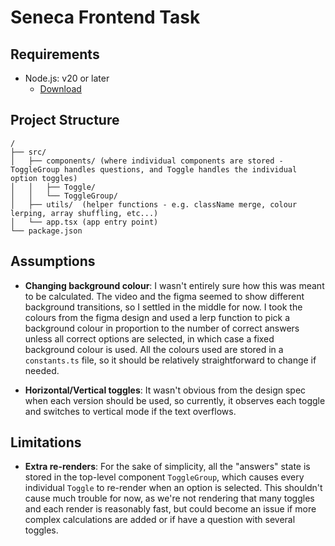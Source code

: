 # Seneca Frontend Task

## Requirements

- Node.js: v20 or later
  - [Download](https://nodejs.org/en/download/)

## Project Structure

```
/
├── src/
│   ├── components/ (where individual components are stored - ToggleGroup handles questions, and Toggle handles the individual option toggles)
│   │   ├── Toggle/
│   │   └── ToggleGroup/
│   ├── utils/  (helper functions - e.g. className merge, colour lerping, array shuffling, etc...)
│   └── app.tsx (app entry point)
└── package.json
```

## Assumptions

- **Changing background colour**: I wasn't entirely sure how this was meant to be calculated. The video and the figma seemed to show different
background transitions, so I settled in the middle for now. I took the colours from the figma design and used a lerp function to pick a background
colour in proportion to the number of correct answers unless all correct options are selected,  in which case a fixed background colour is used.
All the colours used are stored in a `constants.ts` file, so it should be relatively straightforward to change if needed.

- **Horizontal/Vertical toggles**: It wasn't obvious from the design spec when each version should be used, so currently, it observes each toggle
and switches to vertical mode if the text overflows.

## Limitations

- **Extra re-renders**: For the sake of simplicity, all the "answers" state is stored in the top-level component `ToggleGroup`, which causes
every individual `Toggle` to re-render when an option is selected. This shouldn't cause much trouble for now, as we're not rendering that many
toggles and each render is reasonably fast, but could become an issue if more complex calculations are added or if have a question with several toggles.
